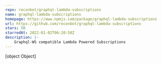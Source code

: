 ```yaml
---
repo: reconbot/graphql-lambda-subscriptions
name: graphql-lambda-subscriptions
homepage: https://www.npmjs.com/package/graphql-lambda-subscriptions
url: https://github.com/reconbot/graphql-lambda-subscriptions
stars: 50
starredAt: 2022-01-02T06:20:58Z
description: |-
    Graphql-WS compatible Lambda Powered Subscriptions
---
```


[object Object]
